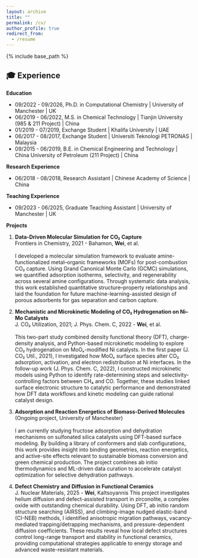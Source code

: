 ```yaml
---
layout: archive
title: ""
permalink: /cv/
author_profile: true
redirect_from:
  - /resume
---
```


{% include base_path %}

🎓 Experience
------
**Education**  
- 09/2022 - 09/2026, Ph.D. in Computational Chemistry \| University of Manchester \| UK
- 06/2019 - 06/2022, M.S. in Chemical Technology \| Tianjin University (985 & 211 Project) \| China
- 01/2019 - 07/2019, Exchange Student \| Khalifa University \| UAE
- 06/2017 - 08/2017, Exchange Student \| Universiti Teknologi PETRONAS \| Malaysia
- 09/2015 - 06/2019, B.E. in Chemical Engineering and Technology \| China University of Petroleum (211 Project) \| China

**Research Experience**  
- 06/2018 - 08/2018, Research Assistant \| Chinese Academy of Science \| China 

**Teaching Experience**
- 09/2023 - 06/2025, Graduate Teaching Assistant \| University of Manchester \| UK

**Projects**
1.  **Data-Driven Molecular Simulation for CO₂ Capture** <br>
   Frontiers in Chemistry, 2021 - Bahamon, **Wei**, et al. <br><br>
   I developed a molecular simulation framework to evaluate amine-functionalized metal–organic frameworks (MOFs) for post-combustion CO₂ capture. Using Grand Canonical Monte Carlo (GCMC) simulations, we quantified adsorption isotherms, selectivity, and regenerability across several amine configurations. Through systematic data analysis, this work established quantitative structure–property relationships and laid the foundation for future machine-learning-assisted design of porous adsorbents for gas separation and carbon capture.

2.  **Mechanistic and Microkinetic Modeling of CO₂ Hydrogenation on Ni–Mo Catalysts** <br>
   J. CO₂ Utilization, 2021; J. Phys. Chem. C, 2022 - **Wei**, et al. <br><br>
   This two-part study combined density functional theory (DFT), charge-density analysis, and Python-based microkinetic modeling to explore CO₂ hydrogenation on MoOₓ-modified Ni catalysts. 
   In the first paper (J. CO₂ Util., 2021), I investigated how MoOₓ surface species alter CO₂ adsorption, activation, and electron redistribution at Ni interfaces. 
   In the follow-up work (J. Phys. Chem. C, 2022), I constructed microkinetic models using Python to identify rate-determining steps and selectivity-controlling factors between CH₄ and CO. 
Together, these studies linked surface electronic structure to catalytic performance and demonstrated how DFT data workflows and kinetic modeling can guide rational catalyst design.

3.  **Adsorption and Reaction Energetics of Biomass-Derived Molecules** <br>
   (Ongoing project, University of Manchester) <br><br>
   I am currently studying fructose adsorption and dehydration mechanisms on sulfonated silica catalysts using DFT-based surface modeling. By building a library of conformers and slab configurations, this work provides insight into binding geometries, reaction energetics, and active-site effects relevant to sustainable biomass conversion and green chemical production. The project combines ab initio thermodynamics and ML-driven data curation to accelerate catalyst optimization for selective dehydration pathways.

4.  **Defect Chemistry and Diffusion in Functional Ceramics** <br>
   J. Nuclear Materials, 2025 - **Wei**, Kaltsoyannis
   This project investigates helium diffusion and defect-assisted transport in zirconolite, a complex oxide with outstanding chemical durability. Using DFT, ab initio random structure searching (AIRSS), and climbing-image nudged elastic-band (CI-NEB) methods, I identified anisotropic migration pathways, vacancy-mediated trapping/detrapping mechanisms, and pressure-dependent diffusion coefficients. These results reveal how local defect structures control long-range transport and stability in functional ceramics, providing computational strategies applicable to energy storage and advanced waste-resistant materials.


